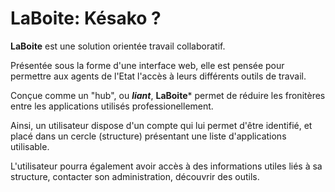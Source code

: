 # LaBoite: Késako ?

**LaBoite** est une solution orientée travail collaboratif.

Présentée sous la forme d'une interface web, elle est pensée pour permettre aux agents de l'Etat l'accès à leurs différents outils de travail.

Conçue comme un "hub", ou ***liant***, **LaBoite*** permet de réduire les fronitères entre les applications utilisés professionellement.

Ainsi, un utilisateur dispose d'un compte qui lui permet d'être identifié, et placé dans un cercle (structure) présentant une liste d'applications utilisable. 

L'utilisateur pourra également avoir accès à des informations utiles liés à sa structure, contacter son administration, découvrir des outils.

